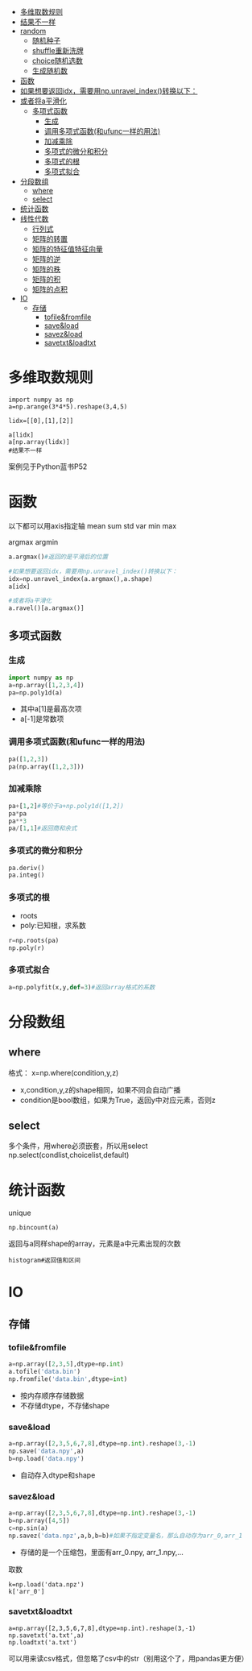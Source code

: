 <!-- TOC depthFrom:1 depthTo:6 withLinks:1 updateOnSave:1 orderedList:0 -->

- [多维取数规则](#多维取数规则)
- [结果不一样](#结果不一样)
- [random](#random)
	- [随机种子](#随机种子)
	- [shuffle重新洗牌](#shuffle重新洗牌)
	- [choice随机选数](#choice随机选数)
	- [生成随机数](#生成随机数)
- [函数](#函数)
- [如果想要返回idx，需要用np.unravel_index()转换以下：](#如果想要返回idx需要用npunravelindex转换以下)
- [或者将a平滑化](#或者将a平滑化)
	- [多项式函数](#多项式函数)
		- [生成](#生成)
		- [调用多项式函数(和ufunc一样的用法)](#调用多项式函数和ufunc一样的用法)
		- [加减乘除](#加减乘除)
		- [多项式的微分和积分](#多项式的微分和积分)
		- [多项式的根](#多项式的根)
		- [多项式拟合](#多项式拟合)
- [分段数组](#分段数组)
	- [where](#where)
	- [select](#select)
- [统计函数](#统计函数)
- [线性代数](#线性代数)
	- [行列式](#行列式)
	- [矩阵的转置](#矩阵的转置)
	- [矩阵的特征值特征向量](#矩阵的特征值特征向量)
	- [矩阵的逆](#矩阵的逆)
	- [矩阵的秩](#矩阵的秩)
	- [矩阵的积](#矩阵的积)
	- [矩阵的点积](#矩阵的点积)
- [IO](#io)
	- [存储](#存储)
		- [tofile&fromfile](#tofilefromfile)
		- [save&load](#saveload)
		- [savez&load](#savezload)
		- [savetxt&loadtxt](#savetxtloadtxt)

<!-- /TOC -->

# 多维取数规则
```
import numpy as np
a=np.arange(3*4*5).reshape(3,4,5)

lidx=[[0],[1],[2]]

a[lidx]
a[np.array(lidx)]
#结果不一样
```
案例见于Python蓝书P52






# 函数

以下都可以用axis指定轴
mean
sum
std
var
min
max


argmax
argmin

```Python
a.argmax()#返回的是平滑后的位置

#如果想要返回idx，需要用np.unravel_index()转换以下：
idx=np.unravel_index(a.argmax(),a.shape)
a[idx]

#或者将a平滑化
a.ravel()[a.argmax()]
```

## 多项式函数

### 生成
```py
import numpy as np
a=np.array([1,2,3,4])
pa=np.poly1d(a)
```
- 其中a[1]是最高次项
- a[-1]是常数项

### 调用多项式函数(和ufunc一样的用法)
```py
pa([1,2,3])
pa(np.array([1,2,3]))
```

### 加减乘除
```py
pa+[1,2]#等价于a+np.poly1d([1,2])
pa*pa
pa**3
pa/[1,1]#返回商和余式
```

### 多项式的微分和积分

```py
pa.deriv()
pa.integ()
```

### 多项式的根
- roots
- poly:已知根，求系数
```py
r=np.roots(pa)
np.poly(r)
```

### 多项式拟合

```py
a=np.polyfit(x,y,def=3)#返回array格式的系数
```

# 分段数组
## where
格式：
x=np.where(condition,y,z)
- x,condition,y,z的shape相同，如果不同会自动广播
- condition是bool数组，如果为True，返回y中对应元素，否则z
## select
多个条件，用where必须嵌套，所以用select
np.select(condlist,choicelist,default)

# 统计函数

unique

```
np.bincount(a)
```
返回与a同样shape的array，元素是a中元素出现的次数

```
histogram#返回值和区间
```



# IO

## 存储

### tofile&fromfile
```py
a=np.array([2,3,5],dtype=np.int)
a.tofile('data.bin')
np.fromfile('data.bin',dtype=int)
```

- 按内存顺序存储数据
- 不存储dtype，不存储shape

### save&load
```py
a=np.array([2,3,5,6,7,8],dtype=np.int).reshape(3,-1)
np.save('data.npy',a)
b=np.load('data.npy')
```

- 自动存入dtype和shape

### savez&load
```py
a=np.array([2,3,5,6,7,8],dtype=np.int).reshape(3,-1)
b=np.array([4,5])
c=np.sin(a)
np.savez('data.npz',a,b,b=b)#如果不指定变量名，那么自动存为arr_0,arr_1
```
- 存储的是一个压缩包，里面有arr_0.npy, arr_1.npy,...

取数
```
k=np.load('data.npz')
k['arr_0']
```

### savetxt&loadtxt
```
a=np.array([2,3,5,6,7,8],dtype=np.int).reshape(3,-1)
np.savetxt('a.txt',a)
np.loadtxt('a.txt')
```

可以用来读csv格式，但忽略了csv中的str（别用这个了，用pandas更方便）
